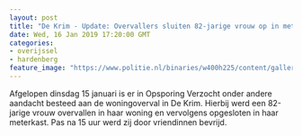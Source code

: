 ```yaml
---
layout: post
title: "De Krim - Update: Overvallers sluiten 82-jarige vrouw op in meterkast"
date: Wed, 16 Jan 2019 17:20:00 GMT
categories: 
- overijssel 
- hardenberg 
feature_image: "https://www.politie.nl/binaries/w400h225/content/gallery/politie/nieuws/2019/januari/02-on/overval-de-krim.jpg"
---
```


Afgelopen dinsdag 15 januari is er in Opsporing Verzocht onder andere aandacht besteed aan de woningoverval in De Krim. Hierbij werd een 82-jarige vrouw overvallen in haar woning en vervolgens opgesloten in haar meterkast. Pas na 15 uur werd zij door vriendinnen bevrijd.
